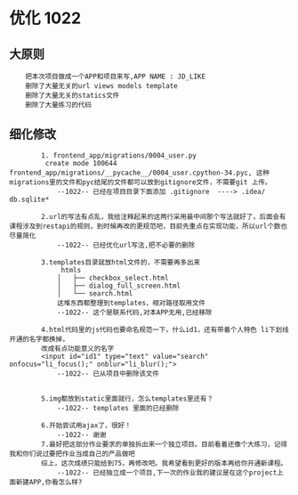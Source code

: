 
# 优化 1022

## 大原则
    
        把本次项目做成一个APP和项目来写,APP NAME : JD_LIKE
        删除了大量无关的url views models template
        删除了大量无关的statics文件
        删除了大量练习的代码


## 细化修改

            1. frontend_app/migrations/0004_user.py
             create mode 100644 frontend_app/migrations/__pycache__/0004_user.cpython-34.pyc, 这种migrations里的文件和pyc结尾的文件都可以放到gitignore文件，不需要git 上传。   
                --1022-- 已经在项目目录下面添加 .gitignore  ----> .idea/ db.sqlite*
             
            2.url的写法有点乱，我给注释起来的这两行采用最中间那个写法就好了，后面会有课程涉及到restapi的规则，到时候再改的更规范吧，目前先重点在实现功能，所以url个数也尽量简化
                --1022-- 已经优化url写法,把不必要的删除
                
            3.templates目录就放html文件的，不需要再多出来  
                 htmls
                │   ├── checkbox_select.html
                │   ├── dialog_full_screen.html
                │   └── search.html
                这堆东西都整理到templates，相对路径取用文件
                --1022-- 这个是联系代码,对本APP无用,已经移除
            
            4.html代码里的js代码也要命名规范一下，什么id1，还有带着个人特色 li下划线开通的名字都换掉，
            改成有点功能意义的名字
            <input id="id1" type="text" value="search" onfocus="li_focus();" onblur="li_blur();">
                --1022-- 已从项目中删除该文件
            
            
            5.img都放到static里面就行，怎么templates里还有？
                --1022-- templates 里面的已经删除
            
            6.开始尝试用ajax了，很好！
                --1022-- 谢谢
            7.最好把这部分作业要求的单独拆出来一个独立项目。目前看着还像个大练习，记得我和你们说过要把作业当成自己的产品做吧
            综上，这次成绩只能给到75，再修改吧。我希望看到更好的版本再给你开通新课程。
                --1022-- 已经独立成一个项目,下一次的作业我的建议是在这个project上面新建APP,你看怎么样?
